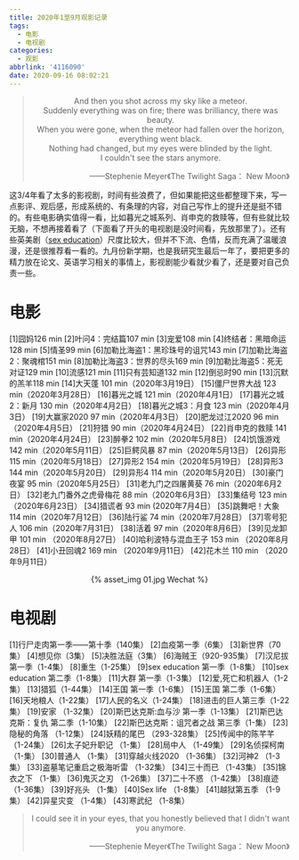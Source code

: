 ```yaml
---
title: 2020年1至9月观影记录
tags:
  - 电影
  - 电视剧
categories:
  - 观影
abbrlink: '4116090'
date: 2020-09-16 08:02:21
---
```




> <div align = "center">And then you shot across my sky like a meteor.</div>
> <div align = "center">Suddenly everything was on fire; there was brilliancy, there was beauty. </div>
> <div align = "center">When you were gone, when the meteor had fallen over the horizon, everything went black. </div>
> <div align = "center">Nothing had changed, but my eyes were blinded by the light.</div>
> <div align = "center">I couldn't see the stars anymore.</div>          <p align="right">——Stephenie Meyer《The Twilight Saga： New Moon》</p>              

<!--more-->

这3/4年看了太多的影视剧，时间有些浪费了，但如果能把这些都整理下来，写一点影评、观后感，形成系统的、有条理的内容，对自己写作上的提升还是挺不错的。有些电影确实值得一看，比如暮光之城系列、肖申克的救赎等，但有些就比较无脑，不想再接着看了（下面看了开头的电视剧是没时间看，先放那里了）。还有些英美剧（[sex education](http://xijing.tv/movie/detail?serial=45)）尺度比较大，但并不下流、色情，反而充满了温暖浪漫，还是很推荐看一看的。九月份新学期，也是我研究生最后一年了，要把更多的精力放在论文、英语学习相关的事情上，影视剧能少看就少看了，还是要对自己负责一些。

# 电影

[1]囧妈126 min
[2]叶问4：完结篇107 min
[3]宠爱108 min
[4]终结者：黑暗命运128 min
[5]情圣99 min
[6]加勒比海盗1：黑珍珠号的诅咒143 min
[7]加勒比海盗2：聚魂棺151 min
[8]加勒比海盗3：世界的尽头169 min
[9]加勒比海盗5：死无对证129 min
[10]流感121 min
[11]只有芸知道132 min
[12]倒忌时90 min
[13]沉默的羔羊118 min
[14]大天蓬 101 min（2020年3月19日）
[15]僵尸世界大战 123 min（2020年3月28日）
[16]暮光之城 121 min（2020年4月1日）
[17]暮光之城2：新月 130 min（2020年4月2日）
[18]暮光之城3：月食 123 min（2020年4月3日）
[19]大赢家2020 97 min（2020年4月3日）
[20]肥龙过江2020 96 min（2020年4月5日）
[21]狩猎 90 min（2020年4月24日）
[22]肖申克的救赎 141 min（2020年4月24日）
[23]醉拳2 102 min（2020年5月8日）
[24]饥饿游戏 142 min（2020年5月11日）
[25]巨鳄风暴 87 min（2020年5月13日）
[26]异形 115 min（2020年5月18日）
[27]异形2 154 min（2020年5月19日）
[28]异形3 144 min（2020年5月20日）
[29]异形4 114 min（2020年5月20日）
[30]豪门夜宴 95 min（2020年5月25日）
[31]老九门之四屠黄葵 76 min（2020年6月2日）
[32]老九门番外之虎骨梅花 88 min（2020年6月3日）
[33]集结号 123 min（2020年6月23日）
[34]猎谎者 93 min (2020年7月4日）
[35]跳舞吧！大象 114 min（2020年7月12日）
[36]陆行鲨 74 min（2020年7月28日）
[37]零号犯人 106 min（2020年7月31日）
[38]活着 97 min（2020年8月6日）
[39]见龙卸甲 101 min （2020年8月27日）
[40]哈利波特与混血王子 153 min （2020年8月28日）
[41]小丑回魂2 169 min （2020年9月11日）
[42]花木兰 110 min （2020年9月11日）



<div  align="center">    
{% asset_img 01.jpg Wechat %}
</div>



# 电视剧

[1]行尸走肉第一季——第十季（140集）
[2]血疫第一季（6集）
[3]新世界（70集）
[4]想见你（3集）
[5]决胜法庭（3集）
[6]海贼王（920-935集）
[7]汉尼拔第一季（1-4集）
[8]重生（1-25集）
[9]sex education 第一季（1-8集）
[10]sex education 第二季（1-8集）
[11]大群 第一季（1-3集）
[12]爱,死亡和机器人（1-2集）
[13]猎狐（1-44集）
[14]王国 第一季（1-6集）
[15]王国 第二季（1-6集）
[16]天地粮人（1-22集）
[17]人民的名义（1-24集）
[18]进击的巨人第三季（1-22集）
[19]安家 （1-32集）
[20]斯巴达克斯:血与沙 第一季（1-13集）
[21]斯巴达克斯：复仇 第二季（1-10集）
[22]斯巴达克斯：诅咒者之战 第三季（1-集）
[23]隐秘的角落 （1-12集）
[24]妖精的尾巴 （293-328集）
[25]传闻中的陈芊芊 （1-24集）
[26]太子妃升职记 （1-集）
[28]局中人 （1-49集）
[29]名侦探柯南 （1-集）
[30]普通人 （1-集）
[31]穿越火线2020 （1-36集）
[32]河神2 （1-3集）
[33]盗墓笔记重启之极海听雷 （1-32集）
[34]三十而已 （1-43集）
[35]锦衣之下 （1-集）
[36]鬼灭之刃 （1-26集）
[37]二十不惑 （1-42集）
[38]痕迹 （1-36集）
[39]好兆头 （1-集）
[40]Sex life （1-8集）
[41]越狱第五季 （1-9集）
[42]异星灾变 （1-4集）
[43]寒武纪 （1-8集）

> <div align = "center">I could see it in your eyes, that you honestly believed that I didn't want you anymore.</div>
> <p align="right">——Stephenie Meyer《The Twilight Saga： New Moon》</p> 

